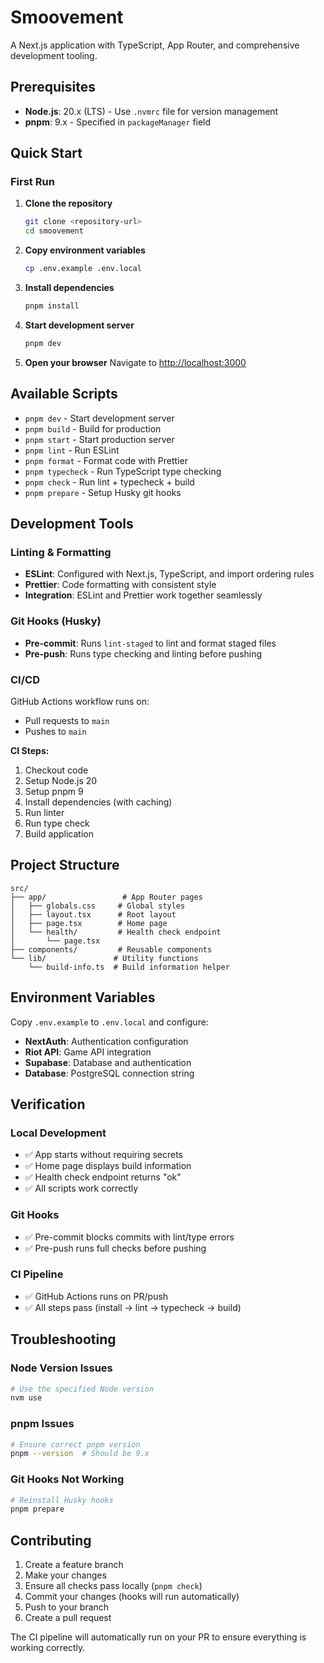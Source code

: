# Smoovement

A Next.js application with TypeScript, App Router, and comprehensive development tooling.

## Prerequisites

- **Node.js**: 20.x (LTS) - Use `.nvmrc` file for version management
- **pnpm**: 9.x - Specified in `packageManager` field

## Quick Start

### First Run

1. **Clone the repository**

   ```bash
   git clone <repository-url>
   cd smoovement
   ```

2. **Copy environment variables**

   ```bash
   cp .env.example .env.local
   ```

3. **Install dependencies**

   ```bash
   pnpm install
   ```

4. **Start development server**

   ```bash
   pnpm dev
   ```

5. **Open your browser**
   Navigate to [http://localhost:3000](http://localhost:3000)

## Available Scripts

- `pnpm dev` - Start development server
- `pnpm build` - Build for production
- `pnpm start` - Start production server
- `pnpm lint` - Run ESLint
- `pnpm format` - Format code with Prettier
- `pnpm typecheck` - Run TypeScript type checking
- `pnpm check` - Run lint + typecheck + build
- `pnpm prepare` - Setup Husky git hooks

## Development Tools

### Linting & Formatting

- **ESLint**: Configured with Next.js, TypeScript, and import ordering rules
- **Prettier**: Code formatting with consistent style
- **Integration**: ESLint and Prettier work together seamlessly

### Git Hooks (Husky)

- **Pre-commit**: Runs `lint-staged` to lint and format staged files
- **Pre-push**: Runs type checking and linting before pushing

### CI/CD

GitHub Actions workflow runs on:

- Pull requests to `main`
- Pushes to `main`

**CI Steps:**

1. Checkout code
2. Setup Node.js 20
3. Setup pnpm 9
4. Install dependencies (with caching)
5. Run linter
6. Run type check
7. Build application

## Project Structure

```
src/
├── app/                 # App Router pages
│   ├── globals.css     # Global styles
│   ├── layout.tsx      # Root layout
│   ├── page.tsx        # Home page
│   └── health/         # Health check endpoint
│       └── page.tsx
├── components/         # Reusable components
└── lib/               # Utility functions
    └── build-info.ts  # Build information helper
```

## Environment Variables

Copy `.env.example` to `.env.local` and configure:

- **NextAuth**: Authentication configuration
- **Riot API**: Game API integration
- **Supabase**: Database and authentication
- **Database**: PostgreSQL connection string

## Verification

### Local Development

- ✅ App starts without requiring secrets
- ✅ Home page displays build information
- ✅ Health check endpoint returns "ok"
- ✅ All scripts work correctly

### Git Hooks

- ✅ Pre-commit blocks commits with lint/type errors
- ✅ Pre-push runs full checks before pushing

### CI Pipeline

- ✅ GitHub Actions runs on PR/push
- ✅ All steps pass (install → lint → typecheck → build)

## Troubleshooting

### Node Version Issues

```bash
# Use the specified Node version
nvm use
```

### pnpm Issues

```bash
# Ensure correct pnpm version
pnpm --version  # Should be 9.x
```

### Git Hooks Not Working

```bash
# Reinstall Husky hooks
pnpm prepare
```

## Contributing

1. Create a feature branch
2. Make your changes
3. Ensure all checks pass locally (`pnpm check`)
4. Commit your changes (hooks will run automatically)
5. Push to your branch
6. Create a pull request

The CI pipeline will automatically run on your PR to ensure everything is working correctly.
